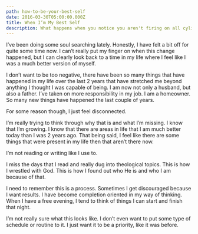 ```yaml
---
path: how-to-be-your-best-self
date: 2016-03-30T05:00:00.000Z
title: When I’m My Best Self
description: What happens when you notice you aren't firing on all cylinders?
---
```

I’ve been doing some soul searching lately. Honestly, I have felt a bit off for quite some time now. I can’t really put my finger on when this change happened, but I can clearly look back to a time in my life where I feel like I was a much better version of myself.

I don’t want to be too negative, there have been so many things that have happened in my life over the last 2 years that have stretched me beyond anything I thought I was capable of being. I am now not only a husband, but also a father. I’ve taken on more responsibility in my job. I am a homeowner. So many new things have happened the last couple of years.

For some reason though, I just feel disconnected.

I’m really trying to think through why that is and what I’m missing. I know that I’m growing. I know that there are areas in life that I am much better today than I was 2 years ago. That being said, I feel like there are some things that were present in my life then that aren’t there now.

I’m not reading or writing like I use to.

I miss the days that I read and really dug into theological topics. This is how I wrestled with God. This is how I found out who He is and who I am because of that.

I need to remember this is a process. Sometimes I get discouraged because I want results. I have become completion oriented in my way of thinking. When I have a free evening, I tend to think of things I can start and finish that night.

I’m not really sure what this looks like. I don’t even want to put some type of schedule or routine to it. I just want it to be a priority, like it was before.
